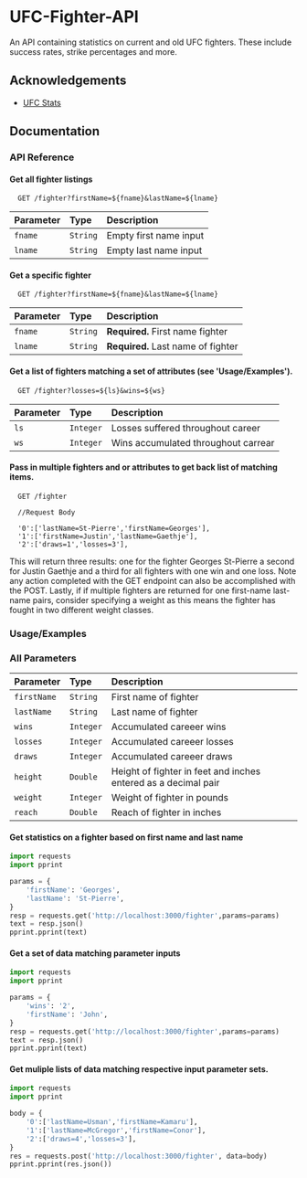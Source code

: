 
# UFC-Fighter-API

An API containing statistics on current and old UFC fighters. These include
success rates, strike percentages and more.

## Acknowledgements

 - [UFC Stats](http://ufcstats.com/statistics/fighters?char=a)

## Documentation


### API Reference

#### Get all fighter listings

```http
  GET /fighter?firstName=${fname}&lastName=${lname}
```

| Parameter  | Type     | Description                |
| :--------  | :------- | :------------------------- |
| `fname`    | `String` | Empty first name input     |
| `lname`    | `String` | Empty last name input      |


#### Get a specific fighter

```http
  GET /fighter?firstName=${fname}&lastName=${lname}
```
| Parameter  | Type     | Description                       |
| :--------  | :------- | :-------------------------        |
| `fname`    | `String` | **Required.** First name fighter  |
| `lname`    | `String` | **Required.** Last name of fighter|


#### Get a list of fighters matching a set of attributes (see 'Usage/Examples'). 

```http
  GET /fighter?losses=${ls}&wins=${ws}
```
| Parameter  | Type      | Description                         |
| :--------  | :-------  | :-------------------------          |
| `ls`       | `Integer` | Losses suffered throughout career   |
| `ws`       | `Integer` | Wins accumulated throughout carrear |


#### Pass in multiple fighters and or attributes to get back list of matching items. 

```http
  GET /fighter
  
  //Request Body

  '0':['lastName=St-Pierre','firstName=Georges'],
  '1':['firstName=Justin','lastName=Gaethje'],
  '2':['draws=1','losses=3'],
```
This will return three results: one for the fighter Georges St-Pierre a second for 
Justin Gaethje and a third for all fighters with one win and one loss. Note any 
action completed with the GET endpoint can also be accomplished with the POST. Lastly, if 
if multiple fighters are returned for one first-name last-name pairs, consider specifying
a weight as this means the fighter has fought in two different weight classes.  
### Usage/Examples

### All Parameters
| Parameter  | Type      | Description                                                      |
| :--------  | :-------  | :-------------------------                                       |
| `firstName`| `String`  | First name of fighter                                            |
| `lastName` | `String`  | Last name of fighter                                             | 
| `wins`     | `Integer` | Accumulated careeer wins                                         | 
| `losses`   | `Integer` | Accumulated careeer losses                                       | 
| `draws`    | `Integer` | Accumulated careeer draws                                        | 
| `height`   | `Double`  | Height of fighter in feet and inches entered as a decimal pair   | 
| `weight`   | `Integer` | Weight of fighter in pounds                                      | 
| `reach`    | `Double`  | Reach of fighter in inches                                       | 

#### Get statistics on a fighter based on first name and last name
```python
import requests
import pprint 

params = {
    'firstName': 'Georges',
    'lastName': 'St-Pierre',
}
resp = requests.get('http://localhost:3000/fighter',params=params)
text = resp.json()
pprint.pprint(text)
```

#### Get a set of data matching parameter inputs
```python
import requests
import pprint 

params = {
    'wins': '2',
    'firstName': 'John',
}
resp = requests.get('http://localhost:3000/fighter',params=params)
text = resp.json()
pprint.pprint(text)
```

#### Get muliple lists of data matching respective input parameter sets.
```python
import requests
import pprint

body = {
    '0':['lastName=Usman','firstName=Kamaru'],
    '1':['lastName=McGregor','firstName=Conor'],
    '2':['draws=4','losses=3'],
}
res = requests.post('http://localhost:3000/fighter', data=body)
pprint.pprint(res.json())
